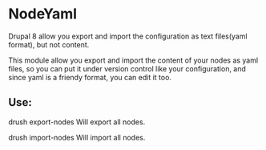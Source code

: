 # NodeYaml

Drupal 8 allow you export and import the configuration as text files(yaml
format), but not content.

This module allow you export and import the content of your nodes as yaml files,
so you can put it under version control like your configuration, and since yaml
is a friendy format, you can edit it too.

## Use:

drush export-nodes
Will export all nodes.

drush import-nodes
Will import all nodes.
